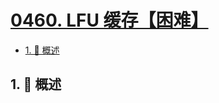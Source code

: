 # [0460. LFU 缓存【困难】](https://github.com/tnotesjs/TNotes.leetcode/tree/main/notes/0460.%20LFU%20%E7%BC%93%E5%AD%98%E3%80%90%E5%9B%B0%E9%9A%BE%E3%80%91)

<!-- region:toc -->

- [1. 📝 概述](#1--概述)

<!-- endregion:toc -->

## 1. 📝 概述
